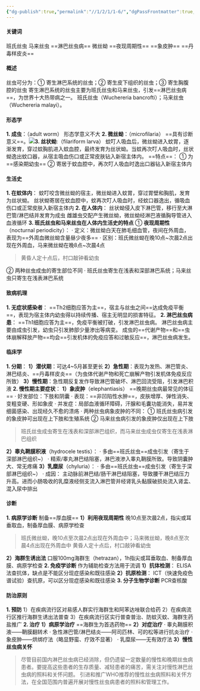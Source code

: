 ```yaml
---
{"dg-publish":true,"permalink":"//1/2/1/1-6/","dgPassFrontmatter":true,"created":"2024-11-08T08:43:02.456+08:00","updated":"2025-02-26T00:31:31.681+08:00"}
---
```



#### 关键词
班氏丝虫 马来丝虫 ==淋巴丝虫病== 微丝蚴 ==夜现周期性== ==象皮肿== ==丹毒样皮炎==
#### 概述
丝虫可分为：① 寄生淋巴系统的丝虫；② 寄生皮下组织的丝虫；③ 寄生胸腹腔的丝虫
寄生淋巴系统的丝虫主要为班氏丝虫和马来丝虫，引发==淋巴丝虫病==，为世界十大热带病之一。
班氏丝虫（Wuchereria bancrofti）；马来丝虫（Wuchereria malayi）。
#### 形态学
**1. 成虫**：（adult worm）
形态学意义不大
**2. 微丝蚴**：（microfilaria）
==具有诊断意义==。![](https://s1.vika.cn/space/2025/02/25/264878cd54834a94abcb8c80fb7d5e3e)**3. 丝状蚴**:（filariform larva）
蚊叮人吸血后，微丝蚴进入蚊胃，逐渐发育，穿过蚊胸肌进入蚊血腔，最终发育为丝状蚴。当蚊再次叮人吸血时，丝状蚴逸出蚊口器，从宿主吸血伤口或正常皮肤钻入新宿主体内。
==特点==：
      ① 为==感染期幼虫==
      ② 寄居于蚊血腔中，再次叮人吸血时逸出口器钻入新宿主体内
#### 生活史
**1. 在蚊体内**：
蚊叮咬含微丝蚴的宿主，微丝蚴进入蚊胃，穿过胃壁和胸肌，发育为丝状蚴。
丝状蚴寄居在蚊血腔中，蚊再次叮人吸血时，经蚊口器逸出，循吸血伤口或正常皮肤入新宿主体内
**2. 在人体内**：
丝状蚴侵入皮下淋巴管，移行至大淋巴管/淋巴结并发育为成虫
雌雄虫交配产生微丝蚴，微丝蚴经淋巴液循胸导管进入血液循环
**3. 班氏丝虫和马来丝虫在人体内生活史的特点**
  ① **夜现周期性**（nocturnal periodicity）：
      · 定义：微丝蚴白天在肺毛细血管，夜间在外周血，表现为==外周血微丝蚴含量昼少夜多==
      · 区别：班氏微丝蚴在晚10点~次晨2点出现在外周血，马来微丝蚴在晚8点~次晨4点
> 黄昏人定十点后，村口敲钟看幼虫
  
  ② 两种丝虫成虫的寄生部位不同
      · 班氏丝虫寄生在浅表和深部淋巴系统；马来丝虫只寄生在浅表淋巴系统
#### 致病机理
**1. 无症状感染者**：
    ==Th2细胞应答为主==，宿主与丝虫之间==达成免疫平衡==，表现为宿主体内幼虫得以持续传播、宿主无明显的损害特征。
**2. 淋巴丝虫病患**：
    ==Th1细胞应答为主==，免疫平衡被打破，引发淋巴丝虫病。
    淋巴丝虫病主要由成虫引发，幼虫只引发肺部少量渗出等病变。
    成虫的==代谢产物==和==虫体崩解释放产物==均会==引发机体的免疫应答和过敏反应==，淋巴丝虫病发生。
#### 临床学
**1. 分期**：
**1）潜伏期**：可达4~5月甚至更长
**2）急性期**：表现为发热、淋巴管炎、淋巴结炎、==丹毒样皮炎==（为虫体代谢产物和死亡崩解产物引发机体免疫反应所致）
**3）慢性期**：急性期反复发作导致淋巴管破坏、淋巴回流受阻，引发淋巴积液
**2. 慢性期主要症状**：
**1）象皮肿**（elephantiasis） ==晚期丝虫病最常见的体征==
     · 好发部位：下肢和阴囊
     · 表现：==非凹陷性水肿==，皮肤增厚、弹性消失、变粗变硬、形如象皮
     · 并发症：局部血液循环障碍，汗腺和毛囊功能消失，易并发细菌感染、出现经久不愈的溃疡
     · 两种丝虫病象皮肿的不同：
       ① 班氏丝虫病引发的象皮肿可出现在上下肢和生殖系统
       ② 马来丝虫病引发的象皮肿仅出现在上下肢
> 班氏丝虫成虫寄生在浅表和深部淋巴组织，而马来丝虫成虫仅寄生在浅表淋巴组织

**2）睾丸鞘膜积液**（hydrocele testis）：
     · 多由==班氏丝虫==成虫引发（寄生于深部淋巴组织~）
     · 精索/睾丸淋巴结阻塞，淋巴液渗入睾丸鞘膜所致。导致阴囊肿大、常无疼痛
**3）乳糜尿**（chyluria）：
     · 多由==班氏丝虫==成虫引发（寄生于深部淋巴组织~）
     · 成因：
       主动脉前淋巴结/肠干淋巴结阻塞，导致腰干淋巴结压力升高。进而小肠吸收的乳糜液经侧支流入淋巴管并经肾乳头黏膜破损处流入肾盂、混入尿中排出
#### 诊断
**1. 病原学诊断** 制备==厚血膜==
**1）利用夜现周期性**
     晚10点至次晨2点，指尖或耳垂取血，制备厚血膜、病原学检查
> 班氏微丝蚴，晚10点至次晨2点出现在外周血中；马来微丝蚴，晚8点至次晨4点出现在外周血中
> 黄昏人定十点后，村口敲钟看幼虫

**2）海群生诱出法**
     口服100mg海群生（hetrazan），1h指尖或耳垂取血、制备厚血膜、病原学检查
**2. 免疫学诊断**
作为辅助检查方法用于流调
**1）抗体检测**：
     ELISA法查抗体，缺点是不能区分现症感染和既往感染
**2）抗原检测**：
     ICT（快速免疫色谱试验）查抗原，可以区分现症感染和既往感染
**3. 分子生物学诊断**
     PCR查核酸
#### 防治原则
**1. 预防**
1）在疾病流行区对易感人群实行海群生和阿苯达唑联合给药
2）在疾病流行区推行海群生诱出法普查
3）在疾病流行区实行普查普治、防蚊灭蚊、海群生药盐推广
**2. 治疗**
**1）病原学治疗**
==海群生为首选药物==
**2）对症治疗**
    · 睾丸鞘膜积液——鞘膜翻转术
    · 急性淋巴管/淋巴结炎——阿司匹林、可的松等进行抗炎治疗
    · 象皮肿——烘绑疗法（略显野蛮、疗效不显著）
    · 乳糜尿——无有效疗法
**3）慢性丝虫病关怀**
> 尽管目前国内淋巴丝虫病已经消除，但仍遗留一定数量的慢性和晚期丝虫病患者。要提高这些患者的生存质量、减轻患者的痛苦，需关注对慢性淋巴丝虫病的照料和关怀问题。
> 引进和推广WHO推荐的慢性丝虫病照料和关怀方法，在全国范围内普遍开展对慢性丝虫病患者的照料和管理工作。